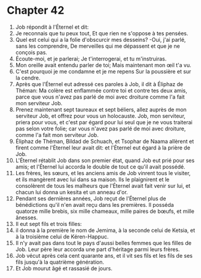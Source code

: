 # Chapter 42

1. Job répondit à l'Éternel et dit:
2. Je reconnais que tu peux tout, Et que rien ne s'oppose à tes pensées.
3. Quel est celui qui a la folie d'obscurcir mes desseins? -Oui, j'ai parlé, sans les comprendre, De merveilles qui me dépassent et que je ne conçois pas.
4. Écoute-moi, et je parlerai; Je t'interrogerai, et tu m'instruiras.
5. Mon oreille avait entendu parler de toi; Mais maintenant mon œil t'a vu.
6. C'est pourquoi je me condamne et je me repens Sur la poussière et sur la cendre.
7. Après que l'Éternel eut adressé ces paroles à Job, il dit à Éliphaz de Théman: Ma colère est enflammée contre toi et contre tes deux amis, parce que vous n'avez pas parlé de moi avec droiture comme l'a fait mon serviteur Job.
8. Prenez maintenant sept taureaux et sept béliers, allez auprès de mon serviteur Job, et offrez pour vous un holocauste. Job, mon serviteur, priera pour vous, et c'est par égard pour lui seul que je ne vous traiterai pas selon votre folie; car vous n'avez pas parlé de moi avec droiture, comme l'a fait mon serviteur Job.
9. Éliphaz de Théman, Bildad de Schuach, et Tsophar de Naama allèrent et firent comme l'Éternel leur avait dit: et l'Éternel eut égard à la prière de Job.
10. L'Éternel rétablit Job dans son premier état, quand Job eut prié pour ses amis; et l'Éternel lui accorda le double de tout ce qu'il avait possédé.
11. Les frères, les sœurs, et les anciens amis de Job vinrent tous le visiter, et ils mangèrent avec lui dans sa maison. Ils le plaignirent et le consolèrent de tous les malheurs que l'Éternel avait fait venir sur lui, et chacun lui donna un kesita et un anneau d'or.
12. Pendant ses dernières années, Job reçut de l'Éternel plus de bénédictions qu'il n'en avait reçu dans les premières. Il posséda quatorze mille brebis, six mille chameaux, mille paires de bœufs, et mille ânesses.
13. Il eut sept fils et trois filles:
14. il donna à la première le nom de Jemima, à la seconde celui de Ketsia, et à la troisième celui de Kéren-Happuc.
15. Il n'y avait pas dans tout le pays d'aussi belles femmes que les filles de Job. Leur père leur accorda une part d'héritage parmi leurs frères.
16. Job vécut après cela cent quarante ans, et il vit ses fils et les fils de ses fils jusqu'à la quatrième génération.
17. Et Job mourut âgé et rassasié de jours.

